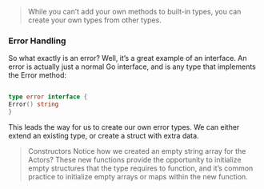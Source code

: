 
> While you can’t add your own methods to built-in types, you can create your own
  types from other types.
  
  ### Error Handling
  So what exactly is an error? Well, it’s a great example of an interface. An error is
  actually just a normal Go interface, and is any type that implements the Error
  method:
  ~~~go
  
  type error interface {
  Error() string
  }
~~~

This leads the way for us to create our own error types. We can either extend an
existing type, or create a struct with extra data.

> Constructors
  Notice how we created an empty string array for the Actors? These new functions
  provide the opportunity to initialize empty structures that the type requires to
  function, and it’s common practice to initialize empty arrays or maps within the
  new function.
